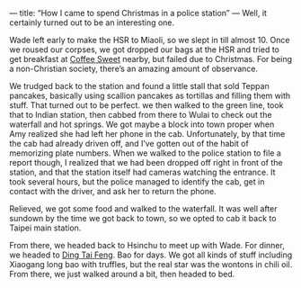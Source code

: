 —
title: “How I came to spend Christmas in a police station”
—
Well, it certainly turned out to be an interesting one.

Wade left early to make the HSR to Miaoli, so we slept in till almost 10. Once we roused our corpses, we got dropped our bags at the HSR and tried to get breakfast at [Coffee Sweet]() nearby, but failed due to Christmas. For being a non-Christian society, there’s an amazing amount of observance.

We trudged back to the station and found a little stall that sold Teppan pancakes, basically using scallion pancakes as tortillas and filling them with stuff. That turned out to be perfect. we then walked to the green line, took that to Indian station, then cabbed from there to Wulai to check out the waterfall and hot springs. We got maybe a block into town proper when Amy realized she had left her phone in the cab. Unfortunately, by that time the cab had already driven off, and I’ve gotten out of the habit of memorizing plate numbers. When we walked to the police station to file a report though, I realized that we had been dropped off right in front of the station, and that the station itself had cameras watching the entrance. It took several hours, but the police managed to identify the cab, get in contact with the driver, and ask her to return the phone.

Relieved, we got some food and walked to the waterfall. It was well after sundown by the time we got back to town, so we opted to cab it back to Taipei main station.

From there, we headed back to Hsinchu to meet up with Wade. For dinner, we headed to [Ding Tai Feng](). Bao for days. We got all kinds of stuff including Xiaogang long bao with truffles, but the real star was the wontons in chili oil. From there, we just walked around a bit, then headed to bed.